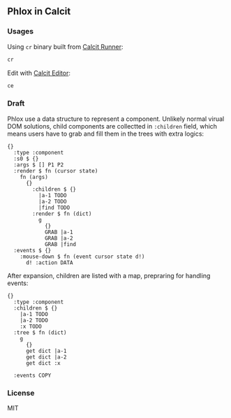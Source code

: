 
Phlox in Calcit
----

### Usages

Using `cr` binary built from [Calcit Runner](http://github.com/Cirru/calcit-runner.nim):

```bash
cr
```

Edit with [Calcit Editor](https://github.com/Cirru/calcit-editor):

```bash
ce
```

### Draft

Phlox use a data structure to represent a component.
Unlikely normal virual DOM solutions, child components are collectted in `:children` field,
which means users have to grab and fill them in the trees with extra logics:

```cirru
{}
  :type :component
  :s0 $ {}
  :args $ [] P1 P2
  :render $ fn (cursor state)
    fn (args)
      {}
        :children $ {}
          |a-1 TODO
          |a-2 TODO
          |find TODO
        :render $ fn (dict)
          g
            {}
            GRAB |a-1
            GRAB |a-2
            GRAB |find
  :events $ {}
    :mouse-down $ fn (event cursor state d!)
      d! :action DATA
```

After expansion, children are listed with a map, prepraring for handling events:

```cirru
{}
  :type :component
  :children $ {}
    |a-1 TODO
    |a-2 TODO
    :x TODO
  :tree $ fn (dict)
    g
      {}
      get dict |a-1
      get dict |a-2
      get dict :x

  :events COPY
```

### License

MIT

